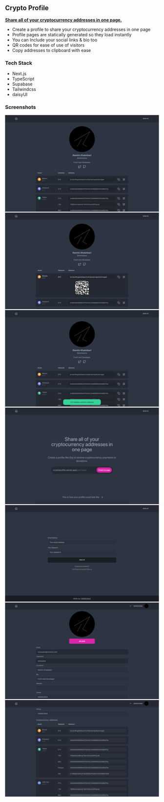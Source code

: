 ## Crypto Profile

[**Share all of your cryptocurrency addresses in one page.**](https://cryptoprofile.vercel.app)

- Create a profile to share your cryptocurrency addresses in one page
- Profile pages are statically generated so they load instantly
- You can Include your social links & bio too
- QR codes for ease of use of visitors
- Copy addresses to clipboard with ease

### Tech Stack

- Next.js
- TypeScript
- Supabase
- Tailwindcss
- daisyUI

### Screenshots

![Screenshot 1](https://raw.githubusercontent.com/VERSAYANA/crypto-profile/main/screenshots/1.png)
![Screenshot 2](https://raw.githubusercontent.com/VERSAYANA/crypto-profile/main/screenshots/2.png)
![Screenshot 3](https://raw.githubusercontent.com/VERSAYANA/crypto-profile/main/screenshots/3.png)
![Screenshot 4](https://raw.githubusercontent.com/VERSAYANA/crypto-profile/main/screenshots/4.png)
![Screenshot 5](https://raw.githubusercontent.com/VERSAYANA/crypto-profile/main/screenshots/5.png)
![Screenshot 6](https://raw.githubusercontent.com/VERSAYANA/crypto-profile/main/screenshots/6.png)
![Screenshot 7](https://raw.githubusercontent.com/VERSAYANA/crypto-profile/main/screenshots/7.png)
